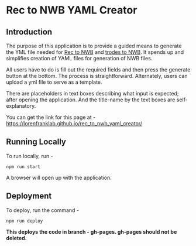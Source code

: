 # Rec to NWB YAML Creator

## Introduction

The purpose of this application is to provide a guided means to generate the YML file needed for [Rec to NWB](https://github.com/LorenFrankLab/rec_to_nwb) and [trodes to NWB](https://github.com/LorenFrankLab/trodes_to_nwb). It spends up and simplifies creation of YAML files for generation of NWB files.

All users have to do is fill out the required fields and then press the generate button at the bottom. The process is straightforward. Alternately, users can upload a yml file to serve as a template.

There are placeholders in text boxes describing what input is expected; after opening the application. And the title-name by the text boxes are self-explanatory.

You can get the link for this page at - https://lorenfranklab.github.io/rec_to_nwb_yaml_creator/

## Running Locally

To run locally, run -

```[bash]
npm run start
```

A browser will open up with the application.

## Deployment

To deploy, run the command -

```[bash]
npm run deploy
```

**This deploys the code in branch - **gh-pages**. **gh-pages** should not be deleted.**
